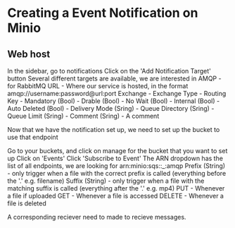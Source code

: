 # Creating a Event Notification on Minio
## Web host
In the sidebar, go to notifications
Click on the 'Add Notification Target' button
Several different targets are available, we are interested in AMQP - for RabbitMQ
URL - Where our service is hosted, in the format amqp://username:password@url:port
Exchange - 
Exchange Type -
Routing Key - 
Mandatory (Bool) - 
Drable (Bool) - 
No Wait (Bool) -
Internal  (Bool) -
Auto Deleted (Bool) -
Delivery Mode (Sring) -
Queue Directory (Sring) -
Queue Limit (Sring) -
Comment  (Sring) - A comment

Now that we have the notification set up, we need to set up the bucket to use that endpoint

Go to your buckets, and click on manage for the bucket that you want to set up
Click on 'Events'
Click 'Subscribe to Event'
The ARN dropdown has the list of all endpoints, we are looking for arn:minio:sqs::_:amqp
Prefix (String) - only trigger when a file with the correct prefix is called (everything before the '.' e.g. 
filename)
Suffix (String) - only trigger when a file with the matching suffix is called (everything after the '.' e.g. 
mp4) 
PUT - Whenever a file if uploaded
GET - Whenever a file is accessed
DELETE - Whenever a file is deleted

A corresponding reciever need to made to recieve messages.


